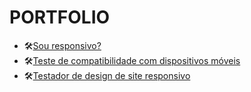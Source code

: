 # PORTFOLIO


<ul>
  <li>🛠<a href="http://ami.responsivedesign.is">Sou responsivo?</a></li>
  <li>🛠<a href="https://search.google.com/test/mobile-friendly">Teste de compatibilidade com dispositivos móveis</a></li>
  <li>🛠<a href="https://responsivedesignchecker.com/">Testador de design de site responsivo</a></li>
</ul>
